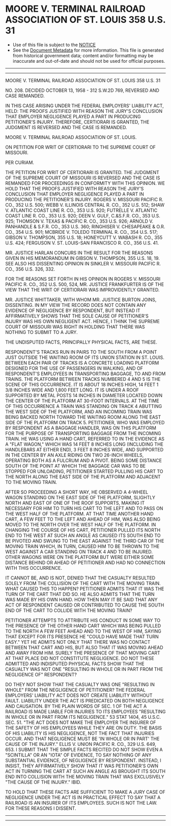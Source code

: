---
---

# MOORE V. TERMINAL RAILROAD ASSOCIATION OF ST. LOUIS 358 U.S. 31

* Use of this file is subject to the [NOTICE](https://github.com/publicdocs/notice/blob/master/NOTICE)
* See the [Document Metadata](../../../) for more information.
  This file is generated from historical government data; content and/or formatting may be inaccurate and out-of-date and should not be used for official purposes.

----------
----------

MOORE V. TERMINAL RAILROAD ASSOCIATION OF ST. LOUIS 358 U.S. 31

NO. 208.  DECIDED OCTOBER 13, 1958 - 312 S.W.2D 769, REVERSED AND CASE REMANDED.

IN THIS CASE ARISING UNDER THE FEDERAL EMPLOYERS' LIABILITY ACT, HELD: THE PROOFS JUSTIFIED WITH REASON THE JURY'S CONCLUSION THAT EMPLOYER NEGLIGENCE PLAYED A PART IN PRODUCING PETITIONER'S INJURY.  THEREFORE, CERTIORARI IS GRANTED, THE JUDGMENT IS REVERSED AND THE CASE IS REMANDED.

MOORE V. TERMINAL RAILROAD ASSOCIATION OF ST. LOUIS.

ON PETITION FOR WRIT OF CERTIORARI TO THE SUPREME COURT OF MISSOURI.

PER CURIAM.

THE PETITION FOR WRIT OF CERTIORARI IS GRANTED.  THE JUDGMENT OF THE SUPREME COURT OF MISSOURI IS REVERSED AND THE CASE IS REMANDED FOR PROCEEDINGS IN CONFORMITY WITH THIS OPINION.  WE HOLD THAT THE PROOFS JUSTIFIED WITH REASON THE JURY'S CONCLUSION THAT EMPLOYER NEGLIGENCE PLAYED A PART IN PRODUCING THE PETITIONER'S INJURY.  ROGERS V. MISSOURI PACIFIC R. CO., 352 U.S. 500; WEBB V. ILLINOIS CENTRAL R. CO., 352 U.S. 512; SHAW V. ATLANTIC COAST LINE R. CO., 353 U.S. 920; FUTRELLE V. ATLANTIC COAST LINE R. CO., 353 U.S. 920; DEEN V. GULF, C.&S.F.R. CO., 353 U.S. 925; THOMSON V. TEXAS & PACIFIC R. CO., 353 U.S. 926; ARNOLD V. PANHANDLE & S.F.R. CO., 353 U.S. 360; RINGHISER V. CHESAPEAKE & O.R. CO., 354 U.S. 901; MCBRIDE V. TOLEDO TERMINAL R. CO., 354 U.S. 517; GIBSON V. THOMPSON, 355 U.S. 18; HONEYCUTT V. WABASH R. CO., 355 U.S. 424; FERGUSON V. ST. LOUIS-SAN FRANCISCO R. CO., 356 U.S. 41.

MR. JUSTICE HARLAN CONCURS IN THE RESULT FOR THE REASONS GIVEN IN HIS MEMORANDUM IN GIBSON V. THOMPSON, 355 U.S. 18, 19.  SEE ALSO HIS DISSENTING OPINION IN SINKLER V. MISSOURI PACIFIC R. CO., 356 U.S. 326, 332.

FOR THE REASONS SET FORTH IN HIS OPINION IN ROGERS V. MISSOURI PACIFIC R. CO., 352 U.S. 500, 524, MR. JUSTICE FRANKFURTER IS OF THE VIEW THAT THE WRIT OF CERTIORARI WAS IMPROVIDENTLY GRANTED.

MR. JUSTICE WHITTAKER, WITH WHOM MR. JUSTICE BURTON JOINS, DISSENTING.   IN MY VIEW THE RECORD DOES NOT CONTAIN ANY EVIDENCE OF NEGLIGENCE BY RESPONDENT, BUT INSTEAD IT AFFIRMATIVELY SHOWS THAT THE SOLE CAUSE OF PETITIONER'S INJURY WAS HIS OWN NEGLIGENT ACT.  HENCE, I THINK THE SUPREME COURT OF MISSOURI WAS RIGHT IN HOLDING THAT THERE WAS NOTHING TO SUBMIT TO A JURY.

THE UNDISPUTED FACTS, PRINCIPALLY PHYSICAL FACTS, ARE THESE.

RESPONDENT'S TRACKS RUN IN PAIRS TO THE SOUTH FROM A POINT JUST OUTSIDE THE WAITING ROOM OF ITS UNION STATION IN ST. LOUIS.  BETWEEN EACH PAIR OF TRACKS IS A CONCRETE LOADING PLATFORM DESIGNED FOR THE USE OF PASSENGERS IN WALKING, AND OF RESPONDENT'S EMPLOYEES IN TRANSPORTING BAGGAGE, TO AND FROM TRAINS.  THE PLATFORM BETWEEN TRACKS NUMBERED 4 AND 5 IS THE SCENE OF THIS OCCURRENCE.  IT IS ABOUT 18 INCHES HIGH, 14 FEET 1 3/8 INCHES WIDE AND 1,800 FEET LONG.  IT IS UNDER A ROOF SUPPORTED BY METAL POSTS 14 INCHES IN DIAMETER LOCATED DOWN THE CENTER OF THE PLATFORM AT 30-FOOT INTERVALS.  AT THE TIME OF THIS OCCURRENCE A TRAIN WAS STANDING ON TRACK 4 ABUTTING THE WEST SIDE OF THE PLATFORM, AND AN INCOMING TRAIN WAS BEING BACKED NORTH TOWARD THE WAITING ROOM ALONG THE EAST SIDE OF THE PLATFORM ON TRACK 5.  PETITIONER, WHO WAS EMPLOYED BY RESPONDENT AS A BAGGAGE HANDLER, WAS ON THIS PLATFORM FOR THE PURPOSE OF TRANSPORTING BAGGAGE FROM THE INCOMING TRAIN.  HE WAS USING A HAND CART, REFERRED TO IN THE EVIDENCE AS A "FLAT WAGON," WHICH WAS 14 FEET 8 INCHES LONG (INCLUDING THE HANDLEBARS AT EITHER END), 3 FEET 8 INCHES WIDE, AND SUPPORTED IN THE CENTER BY AN AXLE RIDING ON TWO 26-INCH WHEELS, OPERATING BOTH AS A FULCRUM AND A PIVOT.  BEING SOME DISTANCE SOUTH OF THE POINT AT WHICH THE BAGGAGE CAR WAS TO BE STOPPED FOR UNLOADING, PETITIONER STARTED PULLING HIS CART TO THE NORTH ALONG THE EAST SIDE OF THE PLATFORM AND ADJACENT TO THE MOVING TRAIN.

AFTER SO PROCEEDING A SHORT WAY, HE OBSERVED A 4-WHEEL WAGON STANDING ON THE EAST SIDE OF THE PLATFORM, SLIGHTLY NORTH AND EAST OF ONE OF THE ROOF SUPPORTS, MAKING IT NECESSARY FOR HIM TO TURN HIS CART TO THE LEFT AND TO PASS ON THE WEST HALF OF THE PLATFORM.  AT THAT TIME ANOTHER HAND CART, A FEW FEET TO THE LEFT AND AHEAD OF HIM, WAS ALSO BEING MOVED TO THE NORTH OVER THE WEST HALF OF THE PLATFORM.  IN CHANGING THE COURSE OF HIS CART, PETITIONER PULLED ITS NORTH END TO THE WEST AT SUCH AN ANGLE AS CAUSED ITS SOUTH END TO BE PIVOTED AND SWUNG TO THE EAST AGAINST THE THIRD CAR OF THE MOVING TRAIN WHICH, IN TURN, CAUSED HIM TO BE THROWN TO THE WEST AGAINST A CAR STANDING ON TRACK 4 AND TO BE INJURED.  OTHER WAGONS WERE ON THE PLATFORM BUT WERE EITHER SOME DISTANCE BEHIND OR AHEAD OF PETITIONER AND HAD NO CONNECTION WITH THIS OCCURRENCE.

IT CANNOT BE, AND IS NOT, DENIED THAT THE CASUALTY RESULTED SOLELY FROM THE COLLISION OF THE CART WITH THE MOVING TRAIN.  WHAT CAUSED THIS TO HAPPEN?  PETITIONER ADMITS THAT IT WAS THE TURN OF THE CART THAT DID SO.  HE ALSO ADMITS THAT THE TURN WAS MADE BY HIS OWN HAND.  HOW THEN MAY IT BE SAID THAT ANY ACT OF RESPONDENT CAUSED OR CONTRIBUTED TO CAUSE THE SOUTH END OF THE CART TO COLLIDE WITH THE MOVING TRAIN?

PETITIONER ATTEMPTS TO ATTRIBUTE HIS CONDUCT IN SOME WAY TO THE PRESENCE OF THE OTHER HAND CART WHICH WAS BEING PULLED TO THE NORTH A FEW FEET AHEAD AND TO THE WEST OF HIM, SAYING THAT EXCEPT FOR ITS PRESENCE HE "COULD HAVE MADE THAT TURN EASY."  YET HE ADMITS NOT ONLY THAT THERE WAS NO CONTACT BETWEEN THAT CART AND HIS, BUT ALSO THAT IT WAS MOVING AHEAD AND AWAY FROM HIM.  SURELY THE PRESENCE OF THAT MOVING CART AT THAT PLACE DID NOT CONSTITUTE NEGLIGENCE.  DO NOT THESE ADMITTED AND INDISPUTED PHYSICAL FACTS SHOW THAT THE CASUALTY WAS NOT ONE "RESULTING IN WHOLE OR IN PART FROM THE NEGLIGENCE OF" RESPONDENT?

DO THEY NOT SHOW THAT THE CASUALTY WAS ONE "RESULTING IN WHOLE" FROM THE NEGLIGENCE OF PETITIONER?  THE FEDERAL EMPLOYERS' LIABILITY ACT DOES NOT CREATE LIABILITY WITHOUT FAULT.  LIABILITY UNDER THE ACT IS PREDICATED ON BOTH NEGLIGENCE AND CAUSATION.  BY THE PLAIN WORDS OF SEC. 1 OF THE ACT A RAILROAD IS MADE LIABLE FOR INJURIES TO ITS EMPLOYEES "RESULTING IN WHOLE OR IN PART FROM ITS NEGLIGENCE."  53 STAT 1404, 45 U.S.C. SEC. 51.  "THE ACT DOES NOT MAKE THE EMPLOYER THE INSURER OF THE SAFETY OF HIS EMPLOYEES WHILE THEY ARE ON DUTY.  THE BASIS OF HIS LIABILITY IS HIS NEGLIGENCE, NOT THE FACT THAT INJURIES OCCUR.  AND THAT NEGLIGENCE MUST BE 'IN WHOLE OR IN PART' THE CAUSE OF THE INJURY."  ELLIS V. UNION PACIFIC R. CO., 329 U.S. 649, 653.  I SUBMIT THAT THE SIMPLE FACTS RECITED DO NOT SHOW EVEN A "SCINTILLA" OR AN "IOTA" OF EVIDENCE, TO SAY NOTHING OF ANY SUBSTANTIAL EVIDENCE, OF NEGLIGENCE BY RESPONDENT.  INSTEAD, I INSIST, THEY AFFIRMATIVELY SHOW THAT IT WAS PETITIONER'S OWN ACT IN TURNING THE CART AT SUCH AN ANGLE AS BROUGHT ITS SOUTH END INTO COLLISION WITH THE MOVING TRAIN THAT WAS EXCLUSIVELY "THE CAUSE OF THE INJURY."  IBID.

TO HOLD THAT THESE FACTS ARE SUFFICIENT TO MAKE A JURY CASE OF NEGLIGENCE UNDER THE ACT IS IN PRACTICAL EFFECT TO SAY THAT A RAILROAD IS AN INSURER OF ITS EMPLOYEES.  SUCH IS NOT THE LAW.  FOR THESE REASONS I DISSENT.


----------
----------

